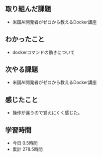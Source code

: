 ## 取り組んだ課題
- 米国AI開発者がゼロから教えるDocker講座
## わかったこと
- dockerコマンドの動きについて
## 次やる課題
- 米国AI開発者がゼロから教えるDocker講座
## 感じたこと
- 操作が違うので覚えにくく感じた。
## 学習時間
- 今日 0.5時間
- 累計 278.5時間
